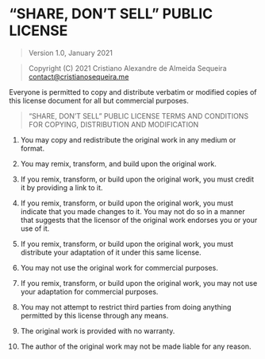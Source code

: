 # “SHARE, DON’T SELL” PUBLIC LICENSE

> Version 1.0, January 2021

> Copyright (C) 2021 Cristiano Alexandre de Almeida Sequeira <contact@cristianosequeira.me>

Everyone is permitted to copy and distribute verbatim or modified copies of this license document for all but commercial purposes.

> “SHARE, DON’T SELL” PUBLIC LICENSE
> TERMS AND CONDITIONS FOR COPYING, DISTRIBUTION AND MODIFICATION

1. You may copy and redistribute the original work in any medium or format.

2. You may remix, transform, and build upon the original work.

3. If you remix, transform, or build upon the original work, you must credit it by providing a link to it.

4. If you remix, transform, or build upon the original work, you must indicate that you made changes to it. You may not do so in a manner that suggests that the licensor of the original work endorses you or your use of it.

5. If you remix, transform, or build upon the original work, you must distribute your adaptation of it under this same license.

6. You may not use the original work for commercial purposes.

7. If you remix, transform, or build upon the original work, you may not use your adaptation for commercial purposes.

8. You may not attempt to restrict third parties from doing anything permitted by this license through any means.

9. The original work is provided with no warranty.

10. The author of the original work may not be made liable for any reason.